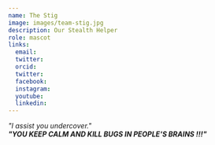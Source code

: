 ```yaml
---
name: The Stig
image: images/team-stig.jpg
description: Our Stealth Helper
role: mascot
links:
  email:
  twitter:
  orcid:
  twitter:
  facebook:
  instagram:
  youtube:
  linkedin:
---
```


<em>"I assist you undercover."<em> <br>
<strong><em>"YOU KEEP CALM AND KILL BUGS IN PEOPLE'S BRAINS !!!"</em></strong>
